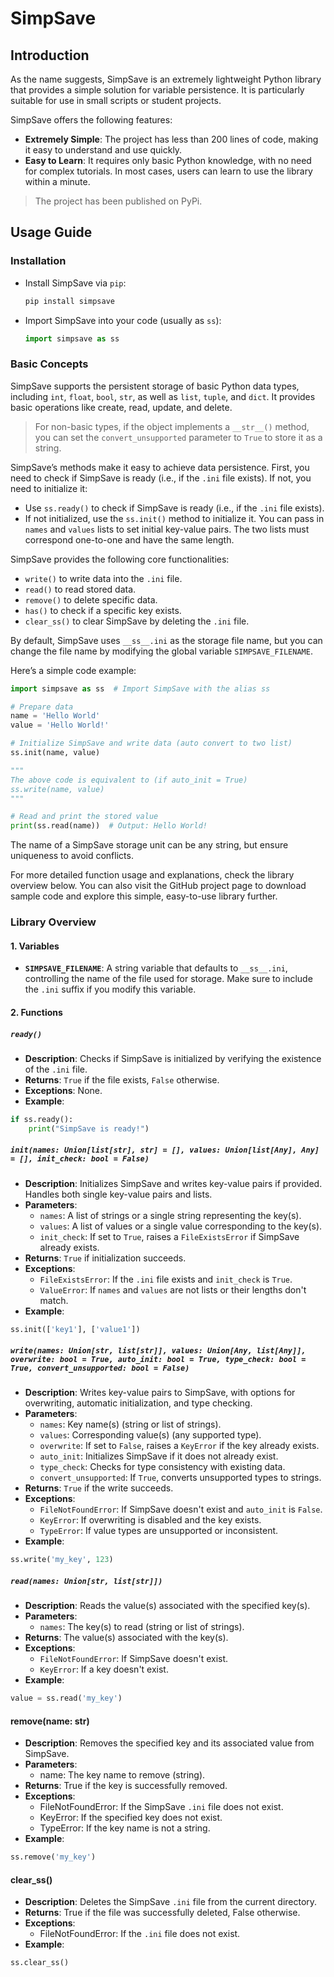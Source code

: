 # SimpSave

## Introduction  
As the name suggests, SimpSave is an extremely lightweight Python library that provides a simple solution for variable persistence. It is particularly suitable for use in small scripts or student projects.

SimpSave offers the following features:  
- **Extremely Simple**: The project has less than 200 lines of code, making it easy to understand and use quickly.
- **Easy to Learn**: It requires only basic Python knowledge, with no need for complex tutorials. In most cases, users can learn to use the library within a minute.

> The project has been published on PyPi.

## Usage Guide  

### Installation  
- Install SimpSave via `pip`:  
  ```bash
  pip install simpsave
  ```

- Import SimpSave into your code (usually as `ss`):  
  ```python
  import simpsave as ss
  ```

### Basic Concepts  
SimpSave supports the persistent storage of basic Python data types, including `int`, `float`, `bool`, `str`, as well as `list`, `tuple`, and `dict`. It provides basic operations like create, read, update, and delete.  
> For non-basic types, if the object implements a `__str__()` method, you can set the `convert_unsupported` parameter to `True` to store it as a string.

SimpSave’s methods make it easy to achieve data persistence. First, you need to check if SimpSave is ready (i.e., if the `.ini` file exists). If not, you need to initialize it:  
- Use `ss.ready()` to check if SimpSave is ready (i.e., if the `.ini` file exists).
- If not initialized, use the `ss.init()` method to initialize it. You can pass in `names` and `values` lists to set initial key-value pairs. The two lists must correspond one-to-one and have the same length.

SimpSave provides the following core functionalities:  
- `write()` to write data into the `.ini` file.
- `read()` to read stored data.
- `remove()` to delete specific data.
- `has()` to check if a specific key exists.
- `clear_ss()` to clear SimpSave by deleting the `.ini` file.

By default, SimpSave uses `__ss__.ini` as the storage file name, but you can change the file name by modifying the global variable `SIMPSAVE_FILENAME`.

Here’s a simple code example:  
```python
import simpsave as ss  # Import SimpSave with the alias ss

# Prepare data
name = 'Hello World'
value = 'Hello World!'

# Initialize SimpSave and write data (auto convert to two list)
ss.init(name, value)

"""
The above code is equivalent to (if auto_init = True)
ss.write(name, value)
"""

# Read and print the stored value
print(ss.read(name))  # Output: Hello World!
```

The name of a SimpSave storage unit can be any string, but ensure uniqueness to avoid conflicts.

For more detailed function usage and explanations, check the library overview below. You can also visit the GitHub project page to download sample code and explore this simple, easy-to-use library further.

### Library Overview  

#### 1. Variables  
- **`SIMPSAVE_FILENAME`**: A string variable that defaults to `__ss__.ini`, controlling the name of the file used for storage. Make sure to include the `.ini` suffix if you modify this variable.

#### 2. Functions  

##### `ready()`  
- **Description**: Checks if SimpSave is initialized by verifying the existence of the `.ini` file.  
- **Returns**: `True` if the file exists, `False` otherwise.  
- **Exceptions**: None.  
- **Example**:  

```python
if ss.ready():
    print("SimpSave is ready!")
```

##### `init(names: Union[list[str], str] = [], values: Union[list[Any], Any] = [], init_check: bool = False)`  
- **Description**: Initializes SimpSave and writes key-value pairs if provided. Handles both single key-value pairs and lists.  
- **Parameters**:  
  - `names`: A list of strings or a single string representing the key(s).  
  - `values`: A list of values or a single value corresponding to the key(s).  
  - `init_check`: If set to `True`, raises a `FileExistsError` if SimpSave already exists.  
- **Returns**: `True` if initialization succeeds.  
- **Exceptions**:  
  - `FileExistsError`: If the `.ini` file exists and `init_check` is `True`.  
  - `ValueError`: If `names` and `values` are not lists or their lengths don't match.  
- **Example**:  

```python
ss.init(['key1'], ['value1'])
```

##### `write(names: Union[str, list[str]], values: Union[Any, list[Any]], overwrite: bool = True, auto_init: bool = True, type_check: bool = True, convert_unsupported: bool = False)`  
- **Description**: Writes key-value pairs to SimpSave, with options for overwriting, automatic initialization, and type checking.  
- **Parameters**:  
  - `names`: Key name(s) (string or list of strings).  
  - `values`: Corresponding value(s) (any supported type).  
  - `overwrite`: If set to `False`, raises a `KeyError` if the key already exists.  
  - `auto_init`: Initializes SimpSave if it does not already exist.  
  - `type_check`: Checks for type consistency with existing data.  
  - `convert_unsupported`: If `True`, converts unsupported types to strings.  
- **Returns**: `True` if the write succeeds.  
- **Exceptions**:  
  - `FileNotFoundError`: If SimpSave doesn't exist and `auto_init` is `False`.  
  - `KeyError`: If overwriting is disabled and the key exists.  
  - `TypeError`: If value types are unsupported or inconsistent.  
- **Example**:  

```python
ss.write('my_key', 123)
```

##### `read(names: Union[str, list[str]])`  
- **Description**: Reads the value(s) associated with the specified key(s).  
- **Parameters**:  
  - `names`: The key(s) to read (string or list of strings).  
- **Returns**: The value(s) associated with the key(s).  
- **Exceptions**:  
  - `FileNotFoundError`: If SimpSave doesn't exist.  
  - `KeyError`: If a key doesn't exist.  
- **Example**:  

```python
value = ss.read('my_key')
```  
#### remove(name: str)  
- **Description**: Removes the specified key and its associated value from SimpSave.  
- **Parameters**:  
  - name: The key name to remove (string).  
- **Returns**: True if the key is successfully removed.  
- **Exceptions**:  
  - FileNotFoundError: If the SimpSave `.ini` file does not exist.  
  - KeyError: If the specified key does not exist.  
  - TypeError: If the key name is not a string.  
- **Example**:  
  

```python
ss.remove('my_key')
```


#### clear_ss()  
- **Description**: Deletes the SimpSave `.ini` file from the current directory.  
- **Returns**: True if the file was successfully deleted, False otherwise.  
- **Exceptions**:  
  - FileNotFoundError: If the `.ini` file does not exist.  
- **Example**:  
  

```python
ss.clear_ss()
```  